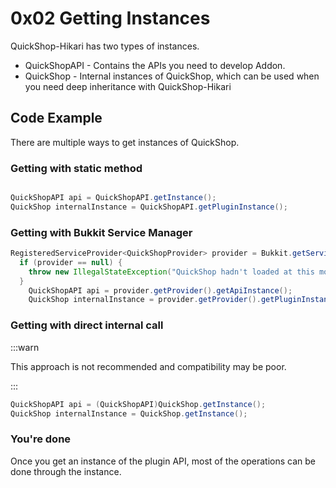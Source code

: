 # 0x02 Getting Instances

QuickShop-Hikari has two types of instances.

* QuickShopAPI - Contains the APIs you need to develop Addon.
* QuickShop - Internal instances of QuickShop, which can be used when you need deep inheritance with QuickShop-Hikari

## Code Example

There are multiple ways to get instances of QuickShop.

### Getting with static method

```java

QuickShopAPI api = QuickShopAPI.getInstance();
QuickShop internalInstance = QuickShopAPI.getPluginInstance();

```

### Getting with Bukkit Service Manager

```java
RegisteredServiceProvider<QuickShopProvider> provider = Bukkit.getServicesManager().getRegistration(QuickShopProvider.class);
  if (provider == null) {
    throw new IllegalStateException("QuickShop hadn't loaded at this moment.");
  }
    QuickShopAPI api = provider.getProvider().getApiInstance();
    QuickShop internalInstance = provider.getProvider().getPluginInstance();
```

### Getting with direct internal call

:::warn

This approach is not recommended and compatibility may be poor.

:::

```java
QuickShopAPI api = (QuickShopAPI)QuickShop.getInstance();
QuickShop internalInstance = QuickShop.getInstance();
```

### You're done

Once you get an instance of the plugin API, most of the operations can be done through the instance.